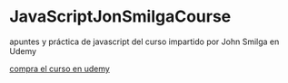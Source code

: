 # JavaScriptJonSmilgaCourse
apuntes y práctica de javascript del curso impartido por John Smilga en Udemy


[compra el curso en udemy](https://www.udemy.com/share/101xFE3@CaDHO7_yzYjB_aqTldW6Wzoq90_EEPd4P7q_Yesb_8e5iLGqbg1btW3OZSZ8gYiv0g==/)
